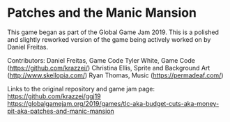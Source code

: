 # Patches and the Manic Mansion
  This game began as part of the Global Game Jam 2019. This is a polished and slightly reworked version of the game being actively worked on by Daniel Freitas.
  
  Contributors:
  Daniel Freitas, Game Code
  Tyler White, Game Code (https://github.com/krazzei/)
  Christina Ellis, Sprite and Background Art (http://www.skellopia.com/)
  Ryan Thomas, Music (https://permadeaf.com/)
  
  Links to the original repository and game jam page:
  https://github.com/krazzei/ggj19
  https://globalgamejam.org/2019/games/tlc-aka-budget-cuts-aka-money-pit-aka-patches-and-manic-mansion
  
